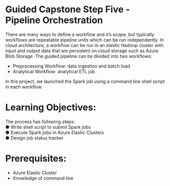 # Guided Capstone Step Five - Pipeline Orchestration <br>

There are many ways to define a workflow and it’s scope, but typically workflows are repeatable
pipeline units which can be run independently. In cloud architecture, a workflow can be run in an
elastic Hadoop cluster with input and output data that are persistent on cloud storage such as
Azure Blob Storage. The guided pipeline can be divided into two workflows: <br>
- Preprocessing Workflow: data ingestion and batch load <br>
- Analytical Workflow: analytical ETL job <br>


In this project, we launched the Spark job using a command line shell script in each workflow.
# Learning Objectives: <br>
The process has following steps: <br>
● Write shell script to submit Spark jobs <br>
● Execute Spark jobs in Azure Elastic Clusters <br>
● Design job status tracker <br>

# Prerequisites: <br>
- Azure Elastic Cluster <br>
- Knowledge of command line <br>
